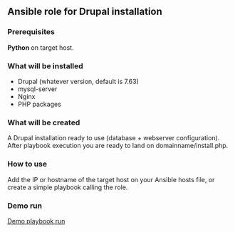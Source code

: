 ## Ansible role for Drupal installation

### Prerequisites

**Python** on target host. 

### What will be installed
- Drupal (whatever version, default is 7.63)
- mysql-server
- Nginx
- PHP packages

### What will be created

A Drupal installation ready to use (database + webserver configuration). After playbook execution you are ready to land on domainname/install.php.

### How to use

Add the IP or hostname of the target host on your Ansible hosts file, or create a simple playbook calling the role.

### Demo run

[Demo playbook run](https://asciinema.org/a/COkrFUIahJf97m3jToxslGGZF)